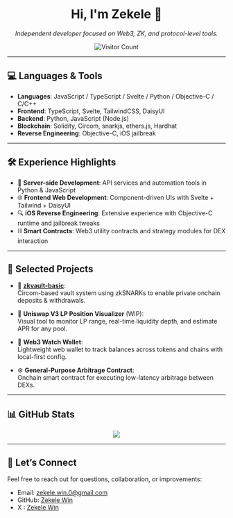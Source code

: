 <h1 align="center">Hi, I'm Zekele 🧪</h1>
<p align="center">
  <em>Independent developer focused on Web3, ZK, and protocol-level tools.</em>
</p>

<p align="center">
  <img src="https://komarev.com/ghpvc/?username=zekele-win&color=blueviolet&style=flat-square" alt="Visitor Count" />
</p>

---

## 💻 Languages & Tools

- **Languages**: JavaScript / TypeScript / Svelte / Python / Objective-C / C/C++
- **Frontend**: TypeScript, Svelte, TailwindCSS, DaisyUI
- **Backend**: Python, JavaScript (Node.js)
- **Blockchain**: Solidity, Circom, snarkjs, ethers.js, Hardhat
- **Reverse Engineering**: Objective-C, iOS jailbreak

---

## 🛠️ Experience Highlights

- 🧠 **Server-side Development**: API services and automation tools in Python & JavaScript
- 🌐 **Frontend Web Development**: Component-driven UIs with Svelte + Tailwind + DaisyUI
- 🔍 **iOS Reverse Engineering**: Extensive experience with Objective-C runtime and jailbreak tweaks
- ⛓️ **Smart Contracts**: Web3 utility contracts and strategy modules for DEX interaction

---

## 🚀 Selected Projects

- 🔐 [**zkvault-basic**](https://github.com/zekele-win/zkvault-basic):  
  Circom-based vault system using zkSNARKs to enable private onchain deposits & withdrawals.

- 🧭 **Uniswap V3 LP Position Visualizer** (WIP):  
  Visual tool to monitor LP range, real-time liquidity depth, and estimate APR for any pool.

- 👛 **Web3 Watch Wallet**:  
  Lightweight web wallet to track balances across tokens and chains with local-first config.

- ⚙️ **General-Purpose Arbitrage Contract**:  
  Onchain smart contract for executing low-latency arbitrage between DEXs.

---

## 📊 GitHub Stats

<p align="center">
  <img src="https://github-readme-stats.vercel.app/api/top-langs/?username=zekele-win&layout=compact&langs_count=6&theme=default" />
</p>

---

## 🤝 Let’s Connect

Feel free to reach out for questions, collaboration, or improvements:

- Email: zekele.win.0@gmail.com
- GitHub: [Zekele Win](https://github.com/zekele-win)
- X : [Zekele Win](https://x.com/zekele_win)
